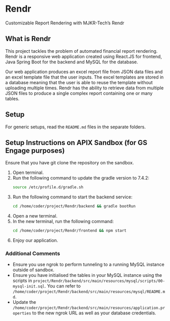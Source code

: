 # Rendr

Customizable Report Rendering with MJKR-Tech’s Rendr

## What is Rendr

This project tackles the problem of automated financial report rendering. Rendr is a responsive web application created using React.JS for frontend, Java Spring Boot for the backend and MySQL for the database.

Our web application produces an excel report file from JSON data files and an excel template file that the user inputs. The excel templates are stored in a database meaning that the user is able to reuse the template without uploading multiple times. Rendr has the ability to retrieve data from multiple JSON files to produce a single complex report containing one or many tables.

## Setup

For generic setups, read the `README.md` files in the separate folders.

## Setup Instructions on APIX Sandbox (for GS Engage purposes)

Ensure that you have git clone the repository on the sandbox.

1. Open terminal.
2. Run the following command to update the gradle version to 7.4.2:
    ``` bash
    source /etc/profile.d/gradle.sh
    ```
3. Run the following command to start the backend service:
    ``` bash
    cd /home/coder/project/Rendr/backend && gradle bootRun
    ```
4. Open a new terminal.
5. In the new terminal, run the following command:
    ``` bash
    cd /home/coder/project/Rendr/frontend && npm start
    ```
6. Enjoy our application.

### Additional Comments

- Ensure you use ngrok to perform tunneling to a running MySQL instance outside of sandbox.
- Ensure you have initialised the tables in your MySQL instance using the scripts in `project/Rendr/backend/src/main/resources/mysql/scripts/00-mysql-init.sql`. You can refer to `/home/coder/project/Rendr/backend/src/main/resources/mysql/README.md`.
- Update the `/home/coder/project/Rendr/backend/src/main/resources/application.properties` to the new ngrok URL as well as your database credentials.
